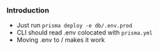 ### Introduction

- Just run `prisma deploy -e db/.env.prod`
- CLI should read .env colocated with `prisma.yml`
- Moving .env to / makes it work
